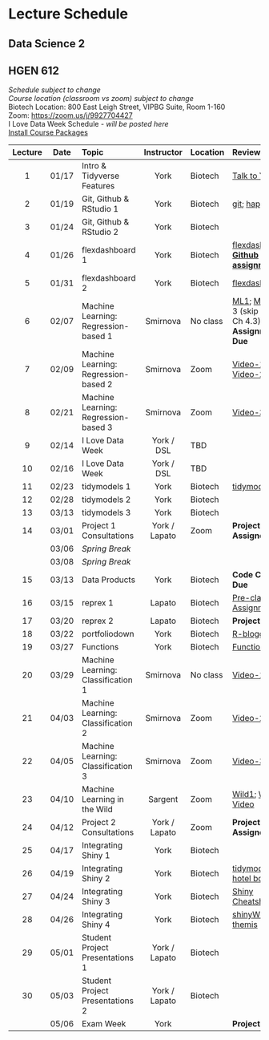 # Lecture Schedule
## Data Science 2
## HGEN 612
*Schedule subject to change*  
*Course location (classroom vs zoom) subject to change*  
Biotech Location:  800 East Leigh Street, VIPBG Suite, Room 1-160  
Zoom: https://zoom.us/j/9927704427  
I Love Data Week Schedule - *will be posted here*  
[Install Course Packages][25]  


| Lecture | Date  | Topic                                | Instructor      | Location | Review                                        | Slides       | Scripts    |  
| :-----: | :---: | :----------------------------------- | :-------------: | :------- | :-------------------------------------------- | :----------: | :--------: |
| 1       | 01/17 | Intro & Tidyverse Features           | York            | Biotech  | [Talk to Yourself][7]                         |  [1][26], [2][27] | [1][28]|
| 2       | 01/19 | Git, Github & RStudio 1              | York            | Biotech  | [git][1]; [happygit][2]                       |  [1][29]     |            |  
| 3       | 01/24 | Git, Github & RStudio 2              | York            | Biotech  |                                               |              |            |  
| 4       | 01/26 | flexdashboard 1                      | York            | Biotech  | [flexdashboard1][12]; [**Github assignment**][111]   |  [1][33]     | [1][36]    |  
| 5       | 01/31 | flexdashboard 2                      | York            | Biotech  | [flexdashboard2][13]           |              | [1][37]    |  
| 6       | 02/07 | Machine Learning: Regression-based 1 | Smirnova        | No class | [ML1][3]; [ML2][4] (Ch 3 (skip 3.5) & Ch 4.3); **Github Assignment Due** |  [1][38]     |            |  
| 7       | 02/09 | Machine Learning: Regression-based 2 | Smirnova        | Zoom     | [Video-1][40], [Video-2][41]                  |  [1][39]     |            |  
| 8       | 02/21 | Machine Learning: Regression-based 3 | Smirnova        | Zoom     | [Video-3][43]                                 |              |            |  
| 9       | 02/14 | I Love Data Week                     | York / DSL      | TBD      |                                               |              |            |  
| 10      | 02/16 | I Love Data Week                     | York / DSL      | TBD      |                                               |              |            |  
| 11      | 02/23 | tidymodels 1                         | York            | Biotech  | [tidymodels][15]                              | [1][43]      | [1][44]    | 
| 12      | 02/28 | tidymodels 2                         | York            | Biotech  |                                               |              | [1][45]    |
| 13      | 03/13 | tidymodels 3                         | York            | Biotech  |                                               |              |            |  
| 14      | 03/01 | Project 1 Consultations              | York / Lapato   | Zoom     | **Project 2 Assigned**                        |              |            | 
|         | 03/06 | *Spring Break*                       |                 |          |                                               |              |            |
|         | 03/08 | *Spring Break*                       |                 |          |                                               |              |            |
| 15      | 03/13 | Data Products                        | York            | Biotech  | **Code Check 1 Due**                          |              | [1][47]    |  
| 16      | 03/15 | reprex 1                             | Lapato          | Biotech  | [Pre-class Assignment][17];                   |              |            |  
| 17      | 03/20 | reprex 2                             | Lapato          | Biotech  | **Project 2 Due**                             |              |            |
| 18      | 03/22 | portfoliodown                        | York            | Biotech  | [R-bloggers][48]                              |              | [1][49]    |
| 19      | 03/27 | Functions                            | York            | Biotech  | [Functions][20]                               |              | [1][65]    |
| 20      | 03/29 | Machine Learning: Classification 1   | Smirnova        | No class | [Video-1][67]                                 |  [1][50]     |            |  
| 21      | 04/03 | Machine Learning: Classification 2   | Smirnova        | Zoom     | [Video-2][68]                                 |  [1][51]     |            |  
| 22      | 04/05 | Machine Learning: Classification 3   | Smirnova        | Zoom     | [Video-3][69]                                 |  [1][52]     |            |  
| 23      | 04/10 | Machine Learning in the Wild         | Sargent         | Zoom     | [Wild1][5]; [Wild2][6]; [Video][70]           |  [1][56]     |            |
| 24      | 04/12 | Project 2 Consultations              | York / Lapato   | Zoom     | **Project 3 Assigned**                        |              |            |  
| 25      | 04/17 | Integrating Shiny 1                  | York            | Biotech  |                                               |              | [1][57]    |  
| 26      | 04/19 | Integrating Shiny 2                  | York            | Biotech  | [tidymodels hotel bookings][21]               |              | [1][59], [2][60] |
| 27      | 04/24 | Integrating Shiny 3                  | York            | Biotech  | [Shiny Cheatsheet][22]                        |              | [1][61], [2][62] | 
| 28      | 04/26 | Integrating Shiny 4                  | York            | Biotech  | [shinyWidgets][23]; [themis][24]              |              | [1][63], [2][64] | 
| 29      | 05/01 | Student Project Presentations 1      | York / Lapato   | Biotech  |                                               |              |            |  
| 30      | 05/03 | Student Project Presentations 2      | York / Lapato   | Biotech  |                                               |              |            |       
|         | 05/06 | Exam Week                            | York            |          | **Project 3 Due**                             |              |            |        

[1]: https://osf.io/4a26g "Democratic Science"
[2]: https://happygitwithr.com "happygitwithR"
[3]: https://osf.io/d7we8/ "Pine Beetle Data"
[4]: https://osf.io/nstcw/ "Introduction to Statistical Learning"
[5]: https://osf.io/rmtsx/ "Machine Learning and Science"
[6]: https://osf.io/gpt3h/ "Machine Learning and Aging Research"
[7]: https://rstudio.com/resources/rstudioconf-2020/don-t-repeat-yourself-talk-to-yourself-repeated-reporting-in-the-r-universe/ "DRY"
[8]: https://osf.io/wvfm2 "setup check"
[9]: https://computers.tutsplus.com/tutorials/navigating-the-terminal-a-gentle-introduction--mac-3855 "Navigating the Terminal"
[10]: https://happygitwithr.com/shell.html "The Shell"
[11]: https://jennybc.github.io/purrr-tutorial/ "Jenny Bryan's purrr examples"
[12]: https://blog.rstudio.com/2016/05/17/flexdashboard-easy-interactive-dashboards-for-r/ "Introducing flexdashboard"
[13]: https://rmarkdown.rstudio.com/flexdashboard/ "flexdashboard: Easy interactive dashboards for R"
[14]: https://osf.io/r3pyb/ "Statistical Modeling: The Two Cultures"
[15]: https://www.tidymodels.org/ "tidymodels"
[16]: https://rstudio.com/resources/rstudioglobal-2021/maintaining-the-house-the-tidyverse-built/ "rstudio::conf 2021"
[17]: https://forms.gle/tBtzGuRCu2hx722S6 "pre-class assignment"
[20]: https://r4ds.had.co.nz/functions.html "functions"
[21]: https://www.tidymodels.org/start/case-study/ "tidymodels hotel bookings"
[22]: https://shiny.rstudio.com/images/shiny-cheatsheet.pdf "Shiny Cheatsheet"
[23]: http://shinyapps.dreamrs.fr/shinyWidgets/ "shinyWidgets"
[24]: https://themis.tidymodels.org/index.html "themis recipe steps for unbalanced designs"
[25]: https://github.com/tpyork/hgen-612/blob/main/R/00_install-course-packages.R "install course packages"  
[26]: https://osf.io/q26ut/ "course setup" 
[27]: https://osf.io/ch8ur/ "tidyverse review"
[28]: https://github.com/tpyork/hgen-612/blob/main/R/01_tidyverse-features.R "tidyverse features"
[29]: https://osf.io/3cke6/ "git, Github, RStudio"
[30]: https://osf.io/cfx3n/ "command line survival guide"
[31]: https://github.com/tpyork/hgen-612/blob/main/command-line-resource/command_cheatsheet.txt "command line cheatsheet"
[32]: https://github.com/tpyork/hgen-612/blob/main/command-line-resource/important_commands.txt "important commands"
[33]: https://osf.io/q4s3z/ "flexdashboard primer"
[36]: https://github.com/tpyork/hgen-612/blob/main/R/05_flexdashboard_student.Rmd "flexdashboard 1"
[37]: https://github.com/tpyork/hgen-612/blob/main/R/06_flexdashboard_2_student.Rmd "flexdashboard 2"
[38]: https://osf.io/r2gta/ "machine learning regression 1"
[39]: https://osf.io/ds9y6/ "machine learning regression 2"
[40]: https://drive.google.com/file/d/1xtiuk06eTNQzmiMrCIYqTssP5vWirTEB/view?usp=sharing "ML video 1"
[41]: https://drive.google.com/file/d/1rzkMrntGKYK427OPrX-jPIoMMJHbd_Hg/view?usp=sharing "ML video 2"
[42]: https://drive.google.com/file/d/1iOEbj4wELx9eESs-IsAS18iHfsNG4YYj/view?usp=sharing "ML video 3"
[43]: https://osf.io/2dy38/ "tidymodels primer"
[44]: https://github.com/tpyork/hgen-612/blob/main/R/10_tidymodels_starter-pack.Rmd "tidymodels starter pack.Rmd"
[45]: https://github.com/tpyork/hgen-612/blob/main/R/10_tidymodels_1.R "tidymodels 2"
[47]: https://github.com/tpyork/hgen-612/blob/main/R/12_Machine-Learning-Regression_tidymodels.R "pine beetles recode"
[48]: https://www.r-bloggers.com/2021/12/introducing-portfoliodown-the-data-science-portfolio-website-builder/ "portfoliodown blog"
[49]: https://github.com/tpyork/hgen-612/blob/main/R/19_portfoliodown.R "portfoliodown script"
[50]: https://osf.io/jd4nq/ "ML classification 1"
[51]: https://osf.io/hswq9/ "ML classification 2"
[52]: https://osf.io/9tm4h/ "ML classification 3"
[53]: https://drive.google.com/drive/folders/1qmX6B5mBt93Id0rKjF6YX2h3iyiZMOqh?usp=sharing "ML classification video 1"
[54]: https://drive.google.com/drive/u/1/folders/1Gt3V4hoHG8ytNUHj0Z7zFLo3kH5gNRgV "ML classification video 2"
[55]: https://drive.google.com/drive/u/1/folders/1zC4us0GSc-_PaJvb4wAdEDr0xKDhq1hC "ML classification video 3"
[56]: https://osf.io/8umgk/ "ML in the Wild"
[57]: https://github.com/tpyork/hgen-612/blob/main/R/25_shiny-flexdashboard.R "hotels model code"
[59]: https://github.com/tpyork/hgen-612/blob/main/R/26_shiny_checkpoint-1.Rmd "shiny script 1"
[60]: https://github.com/tpyork/hgen-612/blob/main/R/26_shiny_checkpoint-2.Rmd "shiny script 2"
[61]: https://github.com/tpyork/hgen-612/blob/main/R/26_shiny_checkpoint-3.Rmd "shiny script 3"
[62]: https://github.com/tpyork/hgen-612/blob/main/R/26_shiny_checkpoint-4.Rmd "shiny script 4"
[63]: https://github.com/tpyork/hgen-612/blob/main/R/26_shiny_checkpoint-5.Rmd "shiny script 5"
[64]: https://github.com/tpyork/hgen-612/blob/main/R/26_shiny_checkpoint-6.Rmd "shiny script 6"
[65]: https://github.com/tpyork/hgen-612/blob/main/R/19_functions.R "functions script"
[66]: https://github.com/tpyork/hgen-612/blob/main/R/14_model-estimation.R "model estimation"
[67]: https://drive.google.com/file/d/1D2XrgIj9buX0tT8YzTkBYxY6r4jrQJJw/view?usp=share_link "logistic regression"
[68]: https://drive.google.com/file/d/1d6zyaNgHFiaVSy1r2nsUSljcqPo6bLzC/view?usp=share_link "model validation"
[69]: https://drive.google.com/file/d/1oySqBxt99G17jbTDFhbCRgLWPLvOCyBb/view?usp=share_link "clustering"
[70]: https://drive.google.com/file/d/1ypnJgXwjKvPUMX0lt9WRdI1Ia86-m_yD/view?usp=share_link "Lana Sargent ML Wild lecture"



[111]: https://github.com/tpyork/hgen-612/blob/main/assignments/project-01.md "project 1"
[222]: https://www.temp.edu  "project 2"
[333]: https://www.temp.edu  "project 3"







